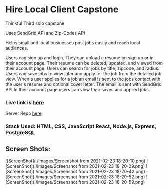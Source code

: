 # Hire Local Client Capstone
Thinkful Third solo capstone

Uses SendGrid API and Zip-Codes API

Helps small and local businesses post jobs easily and reach local audiences. 

Users can sign up and login. They can upload a resume on sign up or in their account page. Their resume can be deleted, updated, and viewed from their account page.
Users can search for jobs by title, zipcode, and radius. Users can save jobs to view later and apply for the job from the detailed job view. 
When a user applies for a job an email is sent to the jobs contact with the user's resume and optional cover letter. The email is sent with SendGrid API
In their account page users can view their saves and applied jobs. 

### Live link is [here](https://hire-local-client.vercel.app/register)

Server Repo [here](https://github.com/rhammock1/hire-local-server)

### Stack Used: HTML, CSS, JavaScript React, Node.js, Express, PostgreSQL

## Screen Shots:

![ScreenShot](./images/Screenshot from 2021-02-23 18-20-10.png)
![ScreenShot](./images/Screenshot from 2021-02-23 18-20-29.png)
![ScreenShot](./images/Screenshot from 2021-02-23 18-20-42.png)
![ScreenShot](./images/Screenshot from 2021-02-23 18-20-52.png)
![ScreenShot](./images/Screenshot from 2021-02-23 18-20-59.png)